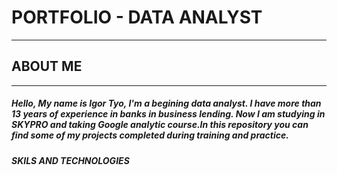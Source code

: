 # PORTFOLIO - DATA ANALYST
_________________________________________________________________________________________________________________________________________________________________________________________________________
## ABOUT ME
_________________________________________________________________________________________________________________________________________________________________________________________________________
##### Hello, My name is Igor Tyo, I'm a begining data analyst. I have more than 13 years of experience in banks in business lending. Now I am studying in SKYPRO and taking Google analytic course.In this repository you can find some of my projects completed during training and practice. 
##### SKILS AND TECHNOLOGIES
